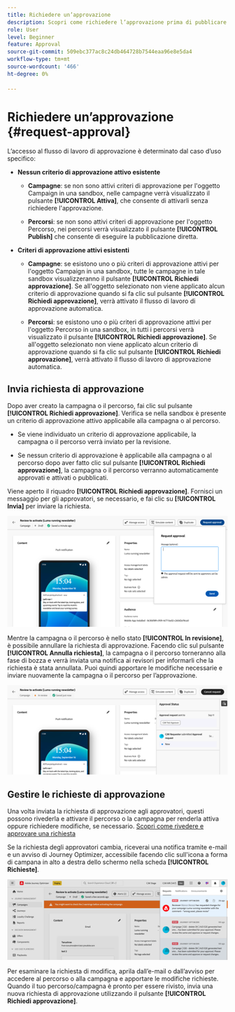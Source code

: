 ```yaml
---
title: Richiedere un’approvazione
description: Scopri come richiedere l’approvazione prima di pubblicare percorsi e campagne.
role: User
level: Beginner
feature: Approval
source-git-commit: 509ebc377ac8c24db464728b7544eaa96e8e5da4
workflow-type: tm+mt
source-wordcount: '466'
ht-degree: 0%

---
```



# Richiedere un’approvazione {#request-approval}

L’accesso al flusso di lavoro di approvazione è determinato dal caso d’uso specifico:

* **Nessun criterio di approvazione attivo esistente**

   * **Campagne**: se non sono attivi criteri di approvazione per l&#39;oggetto Campaign in una sandbox, nelle campagne verrà visualizzato il pulsante **[!UICONTROL Attiva]**, che consente di attivarli senza richiedere l&#39;approvazione.

   * **Percorsi**: se non sono attivi criteri di approvazione per l&#39;oggetto Percorso, nei percorsi verrà visualizzato il pulsante **[!UICONTROL Publish]** che consente di eseguire la pubblicazione diretta.

* **Criteri di approvazione attivi esistenti**

   * **Campagne**: se esistono uno o più criteri di approvazione attivi per l&#39;oggetto Campaign in una sandbox, tutte le campagne in tale sandbox visualizzeranno il pulsante **[!UICONTROL Richiedi approvazione]**.
Se all&#39;oggetto selezionato non viene applicato alcun criterio di approvazione quando si fa clic sul pulsante **[!UICONTROL Richiedi approvazione]**, verrà attivato il flusso di lavoro di approvazione automatica.

   * **Percorsi**: se esistono uno o più criteri di approvazione attivi per l&#39;oggetto Percorso in una sandbox, in tutti i percorsi verrà visualizzato il pulsante **[!UICONTROL Richiedi approvazione]**.
Se all&#39;oggetto selezionato non viene applicato alcun criterio di approvazione quando si fa clic sul pulsante **[!UICONTROL Richiedi approvazione]**, verrà attivato il flusso di lavoro di approvazione automatica.

## Invia richiesta di approvazione

Dopo aver creato la campagna o il percorso, fai clic sul pulsante **[!UICONTROL Richiedi approvazione]**. Verifica se nella sandbox è presente un criterio di approvazione attivo applicabile alla campagna o al percorso.

* Se viene individuato un criterio di approvazione applicabile, la campagna o il percorso verrà inviato per la revisione.

* Se nessun criterio di approvazione è applicabile alla campagna o al percorso dopo aver fatto clic sul pulsante **[!UICONTROL Richiedi approvazione]**, la campagna o il percorso verranno automaticamente approvati e attivati o pubblicati.

Viene aperto il riquadro **[!UICONTROL Richiedi approvazione]**. Fornisci un messaggio per gli approvatori, se necessario, e fai clic su **[!UICONTROL Invia]** per inviare la richiesta.

![](assets/approval-request.png)

Mentre la campagna o il percorso è nello stato **[!UICONTROL In revisione]**, è possibile annullare la richiesta di approvazione. Facendo clic sul pulsante **[!UICONTROL Annulla richiesta]**, la campagna o il percorso torneranno alla fase di bozza e verrà inviata una notifica ai revisori per informarli che la richiesta è stata annullata. Puoi quindi apportare le modifiche necessarie e inviare nuovamente la campagna o il percorso per l’approvazione.

![](assets/approval-cancel.png)

## Gestire le richieste di approvazione

Una volta inviata la richiesta di approvazione agli approvatori, questi possono rivederla e attivare il percorso o la campagna per renderla attiva oppure richiedere modifiche, se necessario. [Scopri come rivedere e approvare una richiesta](review-approve-request.md)

Se la richiesta degli approvatori cambia, riceverai una notifica tramite e-mail e un avviso di Journey Optimizer, accessibile facendo clic sull&#39;icona a forma di campana in alto a destra dello schermo nella scheda **[!UICONTROL Richieste]**.

![](assets/changes-requested.png)

Per esaminare la richiesta di modifica, aprila dall’e-mail o dall’avviso per accedere al percorso o alla campagna e apportare le modifiche richieste. Quando il tuo percorso/campagna è pronto per essere rivisto, invia una nuova richiesta di approvazione utilizzando il pulsante **[!UICONTROL Richiedi approvazione]**.



